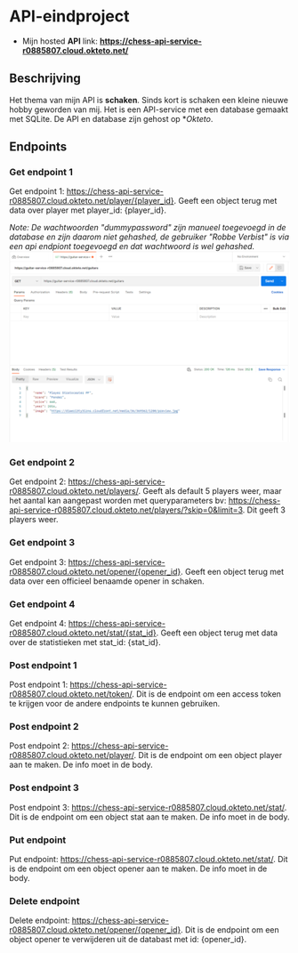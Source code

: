 # API-eindproject

- Mijn hosted **API** link: **https://chess-api-service-r0885807.cloud.okteto.net/**


## Beschrijving
Het thema van mijn API is **schaken**. Sinds kort is schaken een kleine nieuwe hobby geworden van mij. Het is een API-service met een database gemaakt met SQLite.
De API en database zijn gehost op **Okteto*.

## Endpoints

### Get endpoint 1

Get endpoint 1: https://chess-api-service-r0885807.cloud.okteto.net/player/{player_id}. Geeft een object terug met data over player met player_id: {player_id}.

*Note: De wachtwoorden "dummypassword" zijn manueel toegevoegd in de database en zijn daarom niet gehashed, de gebruiker "Robbe Verbist" is via een api endpiont toegevoegd en dat wachtwoord is wel gehashed.*
![Get "/player/{player_id}"](https://github.com/R0885807/api-project/blob/main/screenshots/Get%20guitars.png)

### Get endpoint 2

Get endpoint 2: https://chess-api-service-r0885807.cloud.okteto.net/players/. Geeft als default 5 players weer, maar het aantal kan aangepast worden met queryparameters bv: https://chess-api-service-r0885807.cloud.okteto.net/players/?skip=0&limit=3. Dit geeft 3 players weer.

### Get endpoint 3

Get endpoint 3: https://chess-api-service-r0885807.cloud.okteto.net/opener/{opener_id}. Geeft een object terug met data over een officieel benaamde opener in schaken.

### Get endpoint 4

Get endpoint 4: https://chess-api-service-r0885807.cloud.okteto.net/stat/{stat_id}. Geeft een object terug met data over de statistieken met stat_id: {stat_id}.

### Post endpoint 1

Post endpoint 1: https://chess-api-service-r0885807.cloud.okteto.net/token/. Dit is de endpoint om een access token te krijgen voor de andere endpoints te kunnen gebruiken.

### Post endpoint 2

Post endpoint 2: https://chess-api-service-r0885807.cloud.okteto.net/player/. Dit is de endpoint om een object player aan te maken. De info moet in de body.

### Post endpoint 3

Post endpoint 3: https://chess-api-service-r0885807.cloud.okteto.net/stat/. Dit is de endpoint om een object stat aan te maken. De info moet in de body.

### Put endpoint

Put endpoint: https://chess-api-service-r0885807.cloud.okteto.net/stat/. Dit is de endpoint om een object opener aan te maken. De info moet in de body.

### Delete endpoint

Delete endpoint: https://chess-api-service-r0885807.cloud.okteto.net/opener/{opener_id}. Dit is de endpoint om een object opener te verwijderen uit de databast met id: {opener_id}.

